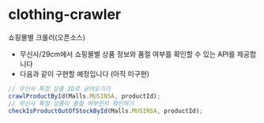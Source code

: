 # clothing-crawler
쇼핑몰별 크롤러(오픈소스)


- 무신사/29cm에서 쇼핑몰별 상품 정보와 품절 여부를 확인할 수 있는 API를 제공합니다
- 다음과 같이 구현할 예정입니다 (아직 미구현)
```typescript
// 무신사 특정 상품 ID로 긁어오기기
crawlProductById(Malls.MUSINSA, productId);
// 무신사 특정 상품이 품절 여부인지 확인하기
checkIsProductOutOfStockById(Malls.MUSINSA, productId);
```
